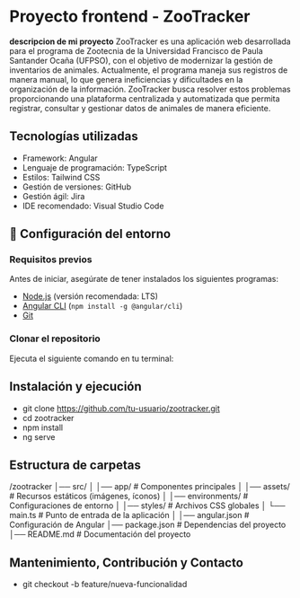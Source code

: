 # Proyecto frontend - ZooTracker

**descripcion de mi proyecto** ZooTracker es una aplicación web desarrollada para el programa de Zootecnia de la Universidad Francisco de Paula Santander Ocaña (UFPSO), con el objetivo de modernizar la gestión de inventarios de animales. Actualmente, el programa maneja sus registros de manera manual, lo que genera ineficiencias y dificultades en la organización de la información. ZooTracker busca resolver estos problemas proporcionando una plataforma centralizada y automatizada que permita registrar, consultar y gestionar datos de animales de manera eficiente.

## Tecnologías utilizadas
- Framework: Angular
- Lenguaje de programación: TypeScript
- Estilos: Tailwind CSS
- Gestión de versiones: GitHub
- Gestión ágil: Jira
- IDE recomendado: Visual Studio Code

## 🔧 Configuración del entorno  

###  Requisitos previos  
Antes de iniciar, asegúrate de tener instalados los siguientes programas:  

- [Node.js](https://nodejs.org/) (versión recomendada: LTS)  
- [Angular CLI](https://angular.io/cli) (`npm install -g @angular/cli`)  
- [Git](https://git-scm.com/)  

###  Clonar el repositorio  
Ejecuta el siguiente comando en tu terminal: 


## Instalación y ejecución
- git clone https://github.com/tu-usuario/zootracker.git
- cd zootracker
- npm install
- ng serve

## Estructura de carpetas

/zootracker
│── src/
│   │── app/                   # Componentes principales
│   │── assets/                # Recursos estáticos (imágenes, íconos)
│   │── environments/          # Configuraciones de entorno
│   │── styles/                # Archivos CSS globales
│   └── main.ts                # Punto de entrada de la aplicación
│
│── angular.json               # Configuración de Angular
│── package.json               # Dependencias del proyecto
│── README.md                  # Documentación del proyecto

## Mantenimiento, Contribución y Contacto
- git checkout -b feature/nueva-funcionalidad
